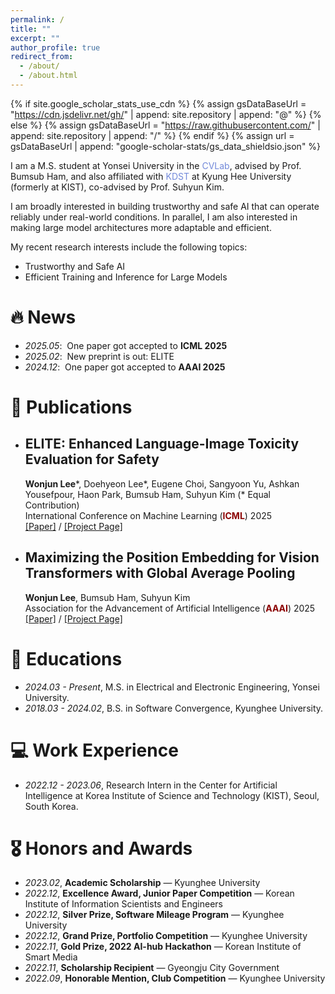 ```yaml
---
permalink: /
title: ""
excerpt: ""
author_profile: true
redirect_from: 
  - /about/
  - /about.html
---
```


{% if site.google_scholar_stats_use_cdn %}
{% assign gsDataBaseUrl = "https://cdn.jsdelivr.net/gh/" | append: site.repository | append: "@" %}
{% else %}
{% assign gsDataBaseUrl = "https://raw.githubusercontent.com/" | append: site.repository | append: "/" %}
{% endif %}
{% assign url = gsDataBaseUrl | append: "google-scholar-stats/gs_data_shieldsio.json" %}

<span class='anchor' id='about-me'></span>

I am a M.S. student at Yonsei University in the <a href="https://cvlab.yonsei.ac.kr/" style="color: #7289da; text-decoration: none;">CVLab</a>, advised by Prof. Bumsub Ham, and also affiliated with <a href="https://kdst.re.kr/" style="color: #7289da; text-decoration: none;">KDST</a> at Kyung Hee University (formerly at KIST), co-advised by Prof. Suhyun Kim.

I am broadly interested in building trustworthy and safe AI that can operate reliably under real-world conditions. In parallel, I am also interested in making large model architectures more adaptable and efficient.

My recent research interests include the following topics:
* Trustworthy and Safe AI
* Efficient Training and Inference for Large Models

# 🔥 News
- *2025.05*: &nbsp;One paper got accepted to **ICML 2025**  
- *2025.02*: &nbsp;New preprint is out: ELITE
- *2024.12*: &nbsp;One paper got accepted to **AAAI 2025**  

# 📝 Publications 
* ## ELITE: Enhanced Language-Image Toxicity Evaluation for Safety <br>
   **Wonjun Lee**\*, Doehyeon Lee\*, Eugene Choi, Sangyoon Yu, Ashkan Yousefpour, Haon Park, Bumsub Ham, Suhyun Kim (* Equal Contribution) <br>
   International Conference on Machine Learning (<span style="color:darkred">**ICML**</span>) 2025  <br>
   [[Paper]](https://openreview.net/forum?id=583klsIjNx) / [[Project Page]](https://velpegor.github.io/ELITE) 

* ## Maximizing the Position Embedding for Vision Transformers with Global Average Pooling <br>
   **Wonjun Lee**, Bumsub Ham, Suhyun Kim <br>
   Association for the Advancement of Artificial Intelligence (<span style="color:darkred">**AAAI**</span>) 2025  <br>
   [[Paper]](https://arxiv.org/abs/2502.02919) / [[Project Page]](https://velpegor.github.io/MPVG) 

# 📖 Educations
- *2024.03 - Present*, M.S. in Electrical and Electronic Engineering, Yonsei University.
- *2018.03 - 2024.02*, B.S. in Software Convergence, Kyunghee University.

# 💻 Work Experience
- *2022.12 - 2023.06*, Research Intern in the Center for Artificial Intelligence at Korea Institute of Science and Technology (KIST), Seoul, South Korea. 

# 🎖 Honors and Awards
- *2023.02*, **Academic Scholarship** — Kyunghee University  
- *2022.12*, **Excellence Award, Junior Paper Competition** — Korean Institute of Information Scientists and Engineers  
- *2022.12*, **Silver Prize, Software Mileage Program** — Kyunghee University  
- *2022.12*, **Grand Prize, Portfolio Competition** — Kyunghee University  
- *2022.11*, **Gold Prize, 2022 AI-hub Hackathon** — Korean Institute of Smart Media  
- *2022.11*, **Scholarship Recipient** — Gyeongju City Government  
- *2022.09*, **Honorable Mention, Club Competition** — Kyunghee University  


